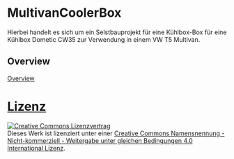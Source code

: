# MultivanCoolerBox

Hierbei handelt es sich um ein Selstbauprojekt für eine Kühlbox-Box für eine Kühlbox Dometic CW35 zur Verwendung in einem VW T5 Multivan.

## Overview

[Overview](Doc/Images.md)

# [Lizenz](Licence.md)

<a rel="license" href="http://creativecommons.org/licenses/by-nc-sa/4.0/"><img alt="Creative Commons Lizenzvertrag" style="border-width:0" src="https://i.creativecommons.org/l/by-nc-sa/4.0/88x31.png" /></a><br />Dieses Werk ist lizenziert unter einer <a rel="license" href="http://creativecommons.org/licenses/by-nc-sa/4.0/">Creative Commons Namensnennung - Nicht-kommerziell - Weitergabe unter gleichen Bedingungen 4.0 International Lizenz</a>.
